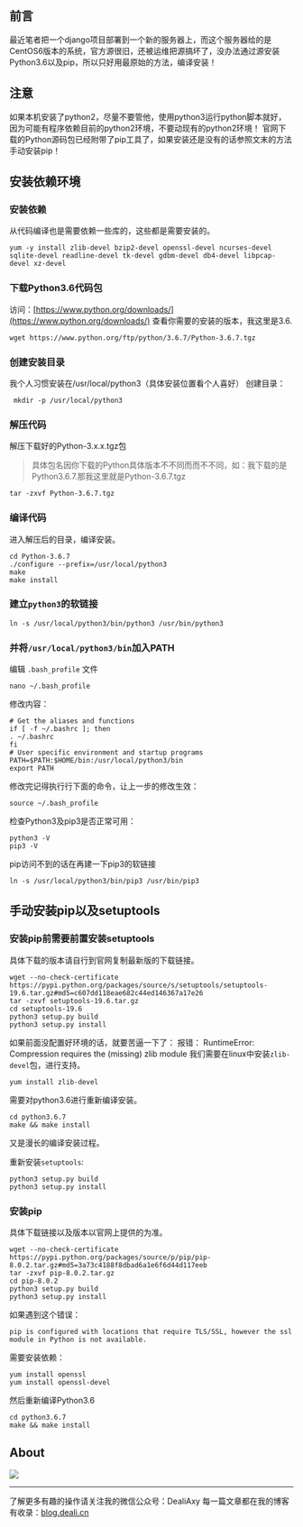 ## 前言
最近笔者把一个django项目部署到一个新的服务器上，而这个服务器给的是CentOS6版本的系统，官方源很旧，还被运维把源搞坏了，没办法通过源安装Python3.6以及pip，所以只好用最原始的方法，编译安装！

## 注意
如果本机安装了python2，尽量不要管他，使用python3运行python脚本就好，因为可能有程序依赖目前的python2环境，不要动现有的python2环境！
官网下载的Python源码包已经附带了pip工具了，如果安装还是没有的话参照文末的方法手动安装pip！

## 安装依赖环境
### 安装依赖
从代码编译也是需要依赖一些库的，这些都是需要安装的。
```
yum -y install zlib-devel bzip2-devel openssl-devel ncurses-devel sqlite-devel readline-devel tk-devel gdbm-devel db4-devel libpcap-devel xz-devel
```

### 下载Python3.6代码包
访问：[https://www.python.org/downloads/](https://www.python.org/downloads/) 查看你需要的安装的版本，我这里是3.6.
```
wget https://www.python.org/ftp/python/3.6.7/Python-3.6.7.tgz
```

### 创建安装目录
我个人习惯安装在/usr/local/python3（具体安装位置看个人喜好）
创建目录：
```
 mkdir -p /usr/local/python3
```

### 解压代码
解压下载好的Python-3.x.x.tgz包
>具体包名因你下载的Python具体版本不不同⽽而不不同，如：我下载的是Python3.6.7.那我这里就是Python-3.6.7.tgz
```
tar -zxvf Python-3.6.7.tgz
```

### 编译代码
进入解压后的目录，编译安装。
```
cd Python-3.6.7
./configure --prefix=/usr/local/python3
make
make install
```

### 建立`python3`的软链接
```
ln -s /usr/local/python3/bin/python3 /usr/bin/python3
```

### 并将`/usr/local/python3/bin`加入PATH
编辑 `.bash_profile` 文件
```
nano ~/.bash_profile
```
修改内容：
```
# Get the aliases and functions
if [ -f ~/.bashrc ]; then
. ~/.bashrc
fi
# User specific environment and startup programs
PATH=$PATH:$HOME/bin:/usr/local/python3/bin
export PATH
```
修改完记得执行行下面的命令，让上一步的修改生效：
```
source ~/.bash_profile
```
检查Python3及pip3是否正常可用：
```
python3 -V
pip3 -V
```

pip访问不到的话在再建一下pip3的软链接
```
ln -s /usr/local/python3/bin/pip3 /usr/bin/pip3
```

## 手动安装pip以及setuptools
### 安装pip前需要前置安装setuptools
具体下载的版本请自行到官网复制最新版的下载链接。
```
wget --no-check-certificate  https://pypi.python.org/packages/source/s/setuptools/setuptools-19.6.tar.gz#md5=c607dd118eae682c44ed146367a17e26
tar -zxvf setuptools-19.6.tar.gz
cd setuptools-19.6
python3 setup.py build
python3 setup.py install
```
如果前面没配置好环境的话，就要苦逼一下了：
报错： RuntimeError: Compression requires the (missing) zlib module
我们需要在linux中安装`zlib-devel`包，进行支持。
```
yum install zlib-devel
```
需要对python3.6进行重新编译安装。
```
cd python3.6.7
make && make install
```
又是漫长的编译安装过程。

重新安装`setuptools`:
```
python3 setup.py build
python3 setup.py install
```

### 安装pip
具体下载链接以及版本以官网上提供的为准。
```
wget --no-check-certificate  https://pypi.python.org/packages/source/p/pip/pip-8.0.2.tar.gz#md5=3a73c4188f8dbad6a1e6f6d44d117eeb
tar -zxvf pip-8.0.2.tar.gz
cd pip-8.0.2
python3 setup.py build
python3 setup.py install
```

如果遇到这个错误：
```
pip is configured with locations that require TLS/SSL, however the ssl module in Python is not available.
```

需要安装依赖：
```
yum install openssl
yum install openssl-devel
```
然后重新编译Python3.6
```
cd python3.6.7
make && make install
```

## About
![](https://upload-images.jianshu.io/upload_images/8869373-901590e019f6f85b.png?imageMogr2/auto-orient/strip%7CimageView2/2/w/1240)

---------------
了解更多有趣的操作请关注我的微信公众号：DealiAxy
每一篇文章都在我的博客有收录：[blog.deali.cn](http://blog.deali.cn)